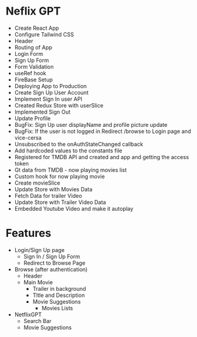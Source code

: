 # Neflix GPT

- Create React App
- Configure Tailwind CSS
- Header
- Routing of App
- Login Form
- Sign Up Form
- Form Validation
- useRef hook
- FireBase Setup
- Deploying App to Production
- Create Sign Up User Account
- Implement Sign In user API
- Created Redux Store with userSlice
- Implemented Sign Out
- Update Profile
- BugFix: Sign Up user displayName and profile picture update
- BugFix: If the user is not logged in Redirect /browse to Login page and vice-cersa
- Unsubscribed to the onAuthStateChanged callback
- Add hardcoded values to the constants file
- Registered for TMDB API and created and app and getting the access token
- Gt data from TMDB - now playing movies list
- Custom hook for now playing movie
- Create movieSlice
- Update Store with Movies Data
- Fetch Data for trailer Video
- Update Store with Trailer Video Data
- Embedded Youtube Video and make it autoplay

# Features

- Login/Sign Up page
  - Sign In / Sign Up Form
  - Redirect to Browse Page
- Browse (after authentication)
  - Header
  - Main Movie
    - Trailer in background
    - Tltle and Description
    - Movie Suggestions
      - Movies Lists
- NetflixGPT
  - Search Bar
  - Movie Suggestions
